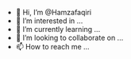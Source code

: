 - 👋 Hi, I’m @Hamzafaqiri
- 👀 I’m interested in ...
- 🌱 I’m currently learning ...
- 💞️ I’m looking to collaborate on ...
- 📫 How to reach me ...

<!---
Hamzafaqiri/Hamzafaqiri is a ✨ special ✨ repository because its `README.md` (this file) appears on your GitHub profile.
You can click the Preview link to take a look at your changes.
--->
